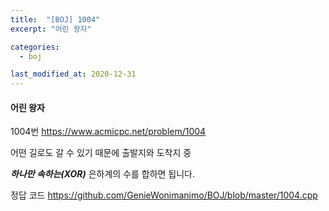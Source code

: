 ```yaml
---
title:  "[BOJ] 1004"
excerpt: "어린 왕자"

categories:
  - boj

last_modified_at: 2020-12-31
---
```


#### 어린 왕자

1004번 <https://www.acmicpc.net/problem/1004>

어떤 길로도 갈 수 있기 때문에 출발지와 도착지 중 

***하나만 속하는(XOR)*** 은하계의 수를 합하면 됩니다.

정답 코드 <https://github.com/GenieWonimanimo/BOJ/blob/master/1004.cpp>